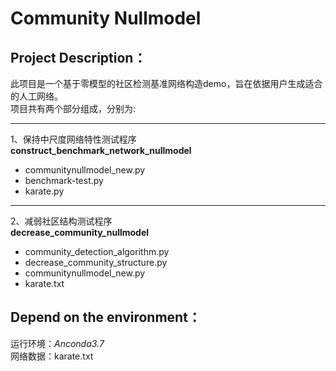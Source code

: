 # **Community Nullmodel**  
## Project Description：
此项目是一个基于零模型的社区检测基准网络构造demo，旨在依据用户生成适合的人工网络。  
项目共有两个部分组成，分别为:  
*** 
1、保持中尺度网络特性测试程序  
**construct_benchmark_network_nullmodel**  
* communitynullmodel_new.py     
* benchmark-test.py    
* karate.py  
*** 
2、减弱社区结构测试程序  
**decrease_community_nullmodel**  
* community_detection_algorithm.py  
* decrease_community_structure.py 
* communitynullmodel_new.py  
* karate.txt  
## Depend on the environment：
运行环境：*Anconda3.7*  
网络数据：karate.txt  







